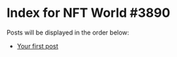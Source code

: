 # Index for NFT World #3890
Posts will be displayed in the order below:

- [Your first post](./001-first.md)

